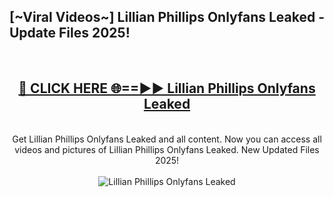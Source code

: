 <h2>[~Viral Videos~] Lillian Phillips Onlyfans Leaked - Update Files 2025!</h2>
<br>
<div align="center">
<h2><a href="https://betterlinks.top/A2PfLJ" rel="nofollow">🔴 CLICK HERE 🌐==►► Lillian Phillips Onlyfans Leaked</a></h2>
<br>
Get Lillian Phillips Onlyfans Leaked and all content. Now you can access all videos and pictures of Lillian Phillips Onlyfans Leaked. New Updated Files 2025!
<br>
<br>
<a href="https://betterlinks.top/A2PfLJ" rel="nofollow" data-target="animated-image.originalLink"><img src="https://i.ibb.co.com/WyWwxjT/player-gif2.gif" alt="Lillian Phillips Onlyfans Leaked" style="max-width: 100%; display: inline-block;" data-target="animated-image.originalImage"></a>
</div>
<br>
